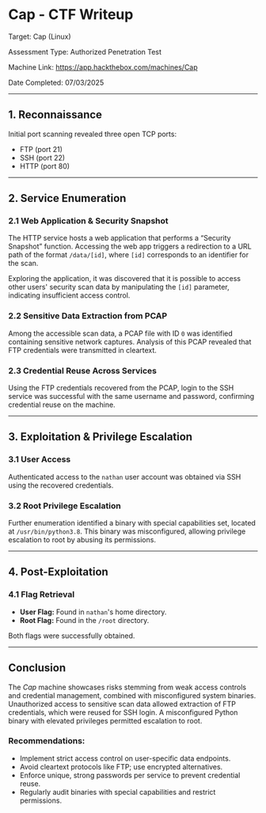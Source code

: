 # Cap - CTF Writeup

Target: Cap (Linux)

Assessment Type: Authorized Penetration Test

Machine Link: https://app.hackthebox.com/machines/Cap

Date Completed: 07/03/2025

---

## 1. Reconnaissance

Initial port scanning revealed three open TCP ports:

- FTP (port 21)  
- SSH (port 22)  
- HTTP (port 80)

---

## 2. Service Enumeration

### 2.1 Web Application & Security Snapshot

The HTTP service hosts a web application that performs a “Security Snapshot” function. Accessing the web app triggers a redirection to a URL path of the format `/data/[id]`, where `[id]` corresponds to an identifier for the scan.

Exploring the application, it was discovered that it is possible to access other users' security scan data by manipulating the `[id]` parameter, indicating insufficient access control.

### 2.2 Sensitive Data Extraction from PCAP

Among the accessible scan data, a PCAP file with ID `0` was identified containing sensitive network captures. Analysis of this PCAP revealed that FTP credentials were transmitted in cleartext.

### 2.3 Credential Reuse Across Services

Using the FTP credentials recovered from the PCAP, login to the SSH service was successful with the same username and password, confirming credential reuse on the machine.

---

## 3. Exploitation & Privilege Escalation

### 3.1 User Access

Authenticated access to the `nathan` user account was obtained via SSH using the recovered credentials.

### 3.2 Root Privilege Escalation

Further enumeration identified a binary with special capabilities set, located at `/usr/bin/python3.8`. This binary was misconfigured, allowing privilege escalation to root by abusing its permissions.

---

## 4. Post-Exploitation

### 4.1 Flag Retrieval

- **User Flag:** Found in `nathan`'s home directory.  
- **Root Flag:** Found in the `/root` directory.

Both flags were successfully obtained.

---

## Conclusion

The *Cap* machine showcases risks stemming from weak access controls and credential management, combined with misconfigured system binaries. Unauthorized access to sensitive scan data allowed extraction of FTP credentials, which were reused for SSH login. A misconfigured Python binary with elevated privileges permitted escalation to root.

### Recommendations:

- Implement strict access control on user-specific data endpoints.  
- Avoid cleartext protocols like FTP; use encrypted alternatives.  
- Enforce unique, strong passwords per service to prevent credential reuse.  
- Regularly audit binaries with special capabilities and restrict permissions.

